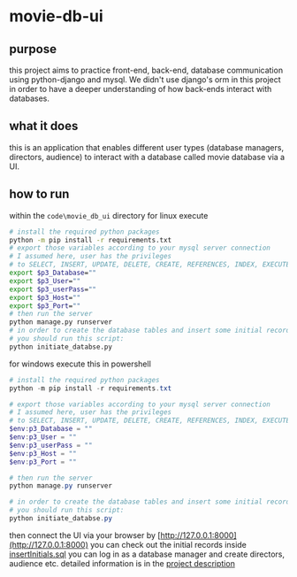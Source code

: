# movie-db-ui

## purpose
this project aims to practice front-end, back-end, database communication using python-django and mysql. We didn't use django's orm in this project in order to have a deeper understanding of how back-ends interact with databases. 

## what it does 
this is an application that enables different user types (database managers, directors, audience) to interact with a database called movie database via a UI. 

## how to run
within the `code\movie_db_ui` directory
for linux execute
```bash
# install the required python packages
python -m pip install -r requirements.txt
# export those variables according to your mysql server connection
# I assumed here, user has the privileges 
# to SELECT, INSERT, UPDATE, DELETE, CREATE, REFERENCES, INDEX, EXECUTE on the database.
export $p3_Database=""
export $p3_User=""
export $p3_userPass=""
export $p3_Host=""
export $p3_Port=""
# then run the server
python manage.py runserver
# in order to create the database tables and insert some initial records,
# you should run this script:
python initiate_databse.py
```
for windows execute this in powershell
```powershell
# install the required python packages
python -m pip install -r requirements.txt

# export those variables according to your mysql server connection
# I assumed here, user has the privileges 
# to SELECT, INSERT, UPDATE, DELETE, CREATE, REFERENCES, INDEX, EXECUTE on the database.
$env:p3_Database = ""
$env:p3_User = ""
$env:p3_userPass = ""
$env:p3_Host = ""
$env:p3_Port = ""

# then run the server
python manage.py runserver

# in order to create the database tables and insert some initial records,
# you should run this script:
python initiate_databse.py

```

then connect the UI via your browser by [http://127.0.0.1:8000](http://127.0.0.1:8000)
you can check out the initial records inside [insertInitials.sql](code\movie_db_ui\movieDB\databaseManagement\sqlFiles\insertQueries\insertInitials.sql)
you can log in as a database manager and create directors, audience etc. detailed information is in the [project description](https://github.com/farukyld/movie-db-ui/wiki/Project-Description)

